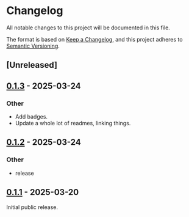 # Changelog

All notable changes to this project will be documented in this file.

The format is based on [Keep a Changelog](https://keepachangelog.com/en/1.0.0/),
and this project adheres to [Semantic Versioning](https://semver.org/spec/v2.0.0.html).

## [Unreleased]

## [0.1.3](https://github.com/Paligo/xee/compare/xee-xpath-macros-v0.1.2...xee-xpath-macros-v0.1.3) - 2025-03-24

### Other

- Add badges.
- Update a whole lot of readmes, linking things.

## [0.1.2](https://github.com/Paligo/xee/compare/xee-xpath-macros-v0.1.1...xee-xpath-macros-v0.1.2) - 2025-03-24

### Other

- release

## [0.1.1](https://github.com/Paligo/xee/releases/tag/xee-xpath-macros-v0.1.1) - 2025-03-20

Initial public release.